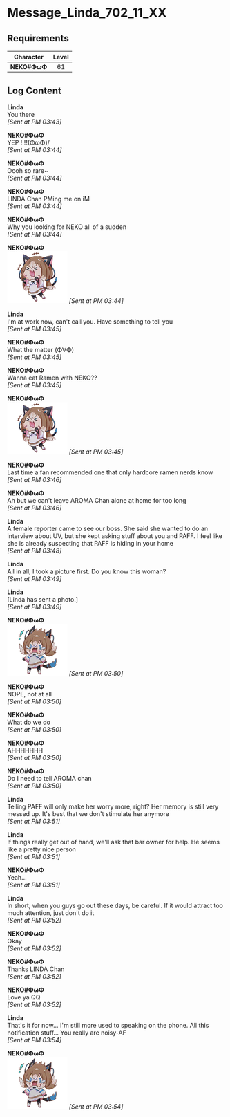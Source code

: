 # Message_Linda_702_11_XX
## Requirements
| Character  |Level|
|------------|:---:|
|**NEKO#ΦωΦ**| 61  |

## Log Content
**Linda**<br>
You there<br>
*[Sent at PM 03:43]*

**NEKO#ΦωΦ**<br>
YEP !!!!(ΦωΦ)/<br>
*[Sent at PM 03:44]*

**NEKO#ΦωΦ**<br>
Oooh so rare~<br>
*[Sent at PM 03:44]*

**NEKO#ΦωΦ**<br>
LINDA Chan PMing me on iM<br>
*[Sent at PM 03:44]*

**NEKO#ΦωΦ**<br>
Why you looking for NEKO all of a sudden<br>
*[Sent at PM 03:44]*

**NEKO#ΦωΦ**<br>
![07_CatXD.png](./attachments/07_CatXD.png)
*[Sent at PM 03:44]*

**Linda**<br>
I'm at work now, can't call you. Have something to tell you<br>
*[Sent at PM 03:45]*

**NEKO#ΦωΦ**<br>
What the matter (Φ∀Φ)<br>
*[Sent at PM 03:45]*

**NEKO#ΦωΦ**<br>
Wanna eat Ramen with NEKO??<br>
*[Sent at PM 03:45]*

**NEKO#ΦωΦ**<br>
![07_CatXD.png](./attachments/07_CatXD.png)
*[Sent at PM 03:45]*

**NEKO#ΦωΦ**<br>
Last time a fan recommended one that only hardcore ramen nerds know<br>
*[Sent at PM 03:46]*

**NEKO#ΦωΦ**<br>
Ah but we can't leave AROMA Chan alone at home for too long<br>
*[Sent at PM 03:46]*

**Linda**<br>
A female reporter came to see our boss. She said she wanted to do an interview about UV, but she kept asking stuff about you and PAFF. I feel like she is already suspecting that PAFF is hiding in your home<br>
*[Sent at PM 03:48]*

**Linda**<br>
All in all, I took a picture first. Do you know this woman?<br>
*[Sent at PM 03:49]*

**Linda**<br>
[Linda has sent a photo.]<br>
*[Sent at PM 03:49]*

**NEKO#ΦωΦ**<br>
![08_CatQQ.png](./attachments/08_CatQQ.png)
*[Sent at PM 03:50]*

**NEKO#ΦωΦ**<br>
NOPE, not at all<br>
*[Sent at PM 03:50]*

**NEKO#ΦωΦ**<br>
What do we do<br>
*[Sent at PM 03:50]*

**NEKO#ΦωΦ**<br>
AHHHHHHH<br>
*[Sent at PM 03:50]*

**NEKO#ΦωΦ**<br>
Do I need to tell AROMA chan<br>
*[Sent at PM 03:50]*

**Linda**<br>
Telling PAFF will only make her worry more, right? Her memory is still very messed up. It's best that we don't stimulate her anymore<br>
*[Sent at PM 03:51]*

**Linda**<br>
If things really get out of hand, we'll ask that bar owner for help. He seems like a pretty nice person<br>
*[Sent at PM 03:51]*

**NEKO#ΦωΦ**<br>
Yeah...<br>
*[Sent at PM 03:51]*

**Linda**<br>
In short, when you guys go out these days, be careful. If it would attract too much attention, just don't do it<br>
*[Sent at PM 03:52]*

**NEKO#ΦωΦ**<br>
Okay<br>
*[Sent at PM 03:52]*

**NEKO#ΦωΦ**<br>
Thanks LINDA Chan<br>
*[Sent at PM 03:52]*

**NEKO#ΦωΦ**<br>
Love ya QQ<br>
*[Sent at PM 03:52]*

**Linda**<br>
That's it for now... I'm still more used to speaking on the phone. All this notification stuff... You really are noisy\-AF<br>
*[Sent at PM 03:54]*

**NEKO#ΦωΦ**<br>
![08_CatQQ.png](./attachments/08_CatQQ.png)
*[Sent at PM 03:54]*